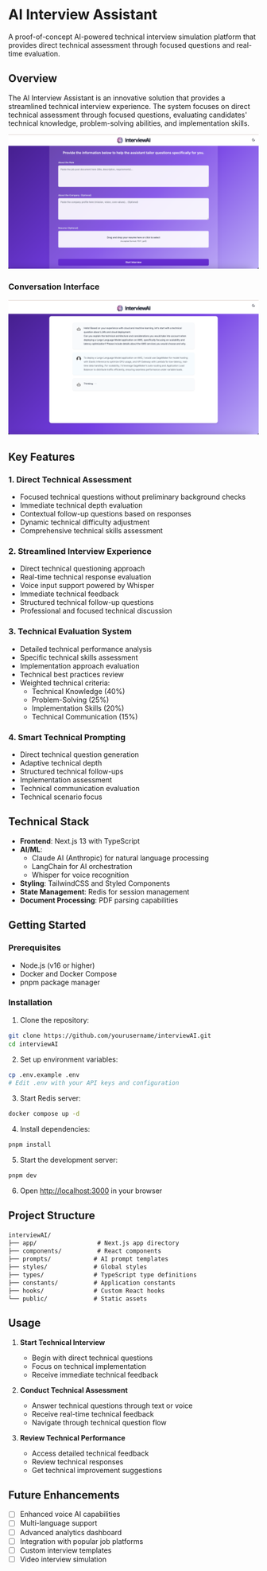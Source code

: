 # AI Interview Assistant

A proof-of-concept AI-powered technical interview simulation platform that provides direct technical assessment through focused questions and real-time evaluation.

## Overview

The AI Interview Assistant is an innovative solution that provides a streamlined technical interview experience. The system focuses on direct technical assessment through focused questions, evaluating candidates' technical knowledge, problem-solving abilities, and implementation skills.

![AI Interview Assistant UI](public/images/ui.png)

### Conversation Interface
![Conversation Interface](public/images/conversationInterface.png)

## Key Features

### 1. Direct Technical Assessment
- Focused technical questions without preliminary background checks
- Immediate technical depth evaluation
- Contextual follow-up questions based on responses
- Dynamic technical difficulty adjustment
- Comprehensive technical skills assessment

### 2. Streamlined Interview Experience
- Direct technical questioning approach
- Real-time technical response evaluation
- Voice input support powered by Whisper
- Immediate technical feedback
- Structured technical follow-up questions
- Professional and focused technical discussion

### 3. Technical Evaluation System
- Detailed technical performance analysis
- Specific technical skills assessment
- Implementation approach evaluation
- Technical best practices review
- Weighted technical criteria:
  - Technical Knowledge (40%)
  - Problem-Solving (25%)
  - Implementation Skills (20%)
  - Technical Communication (15%)

### 4. Smart Technical Prompting
- Direct technical question generation
- Adaptive technical depth
- Structured technical follow-ups
- Implementation assessment
- Technical communication evaluation
- Technical scenario focus

## Technical Stack

- **Frontend**: Next.js 13 with TypeScript
- **AI/ML**: 
  - Claude AI (Anthropic) for natural language processing
  - LangChain for AI orchestration
  - Whisper for voice recognition
- **Styling**: TailwindCSS and Styled Components
- **State Management**: Redis for session management
- **Document Processing**: PDF parsing capabilities

## Getting Started

### Prerequisites
- Node.js (v16 or higher)
- Docker and Docker Compose
- pnpm package manager

### Installation

1. Clone the repository:
```bash
git clone https://github.com/yourusername/interviewAI.git
cd interviewAI
```

2. Set up environment variables:
```bash
cp .env.example .env
# Edit .env with your API keys and configuration
```

3. Start Redis server:
```bash
docker compose up -d
```

4. Install dependencies:
```bash
pnpm install
```

5. Start the development server:
```bash
pnpm dev
```

6. Open [http://localhost:3000](http://localhost:3000) in your browser

## Project Structure

```
interviewAI/
├── app/                 # Next.js app directory
├── components/          # React components
├── prompts/            # AI prompt templates
├── styles/             # Global styles
├── types/              # TypeScript type definitions
├── constants/          # Application constants
├── hooks/              # Custom React hooks
└── public/             # Static assets
```

## Usage

1. **Start Technical Interview**
   - Begin with direct technical questions
   - Focus on technical implementation
   - Receive immediate technical feedback

2. **Conduct Technical Assessment**
   - Answer technical questions through text or voice
   - Receive real-time technical feedback
   - Navigate through technical question flow

3. **Review Technical Performance**
   - Access detailed technical feedback
   - Review technical responses
   - Get technical improvement suggestions

## Future Enhancements

- [ ] Enhanced voice AI capabilities
- [ ] Multi-language support
- [ ] Advanced analytics dashboard
- [ ] Integration with popular job platforms
- [ ] Custom interview templates
- [ ] Video interview simulation
